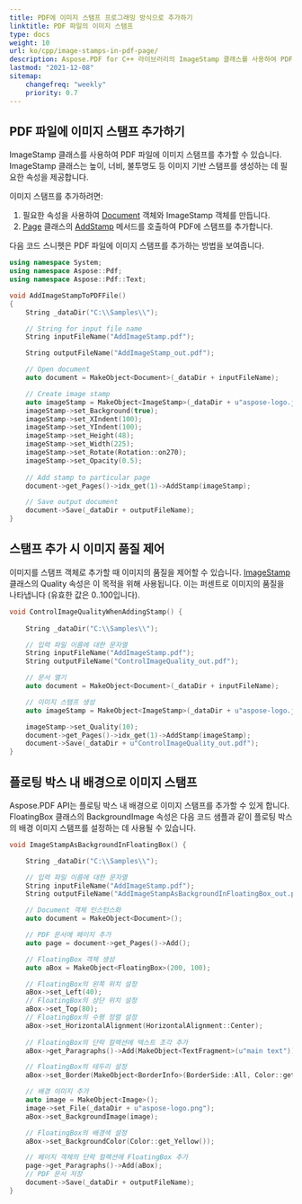 ```yaml
---
title: PDF에 이미지 스탬프 프로그래밍 방식으로 추가하기
linktitle: PDF 파일의 이미지 스탬프
type: docs
weight: 10
url: ko/cpp/image-stamps-in-pdf-page/
description: Aspose.PDF for C++ 라이브러리의 ImageStamp 클래스를 사용하여 PDF 문서에 이미지 스탬프를 추가합니다.
lastmod: "2021-12-08"
sitemap:
    changefreq: "weekly"
    priority: 0.7
---
```


## PDF 파일에 이미지 스탬프 추가하기

ImageStamp 클래스를 사용하여 PDF 파일에 이미지 스탬프를 추가할 수 있습니다. ImageStamp 클래스는 높이, 너비, 불투명도 등 이미지 기반 스탬프를 생성하는 데 필요한 속성을 제공합니다.

이미지 스탬프를 추가하려면:

1. 필요한 속성을 사용하여 [Document](https://reference.aspose.com/pdf/cpp/class/aspose.pdf.document) 객체와 ImageStamp 객체를 만듭니다.
1. [Page](https://reference.aspose.com/pdf/cpp/class/aspose.pdf.page) 클래스의 [AddStamp](https://reference.aspose.com/pdf/cpp/class/aspose.pdf.page#a3b998038dedf5266b4d60586b1b53d02) 메서드를 호출하여 PDF에 스탬프를 추가합니다.

다음 코드 스니펫은 PDF 파일에 이미지 스탬프를 추가하는 방법을 보여줍니다.

```cpp
using namespace System;
using namespace Aspose::Pdf;
using namespace Aspose::Pdf::Text;

void AddImageStampToPDFFile()
{    
    String _dataDir("C:\\Samples\\");

    // String for input file name
    String inputFileName("AddImageStamp.pdf");

    String outputFileName("AddImageStamp_out.pdf");

    // Open document
    auto document = MakeObject<Document>(_dataDir + inputFileName);

    // Create image stamp
    auto imageStamp = MakeObject<ImageStamp>(_dataDir + u"aspose-logo.jpg");
    imageStamp->set_Background(true);
    imageStamp->set_XIndent(100);
    imageStamp->set_YIndent(100);
    imageStamp->set_Height(48);
    imageStamp->set_Width(225);
    imageStamp->set_Rotate(Rotation::on270);
    imageStamp->set_Opacity(0.5);
   
    // Add stamp to particular page    
    document->get_Pages()->idx_get(1)->AddStamp(imageStamp);

    // Save output document
    document->Save(_dataDir + outputFileName);
}
```

## 스탬프 추가 시 이미지 품질 제어

이미지를 스탬프 객체로 추가할 때 이미지의 품질을 제어할 수 있습니다. [ImageStamp](https://reference.aspose.com/pdf/cpp/class/aspose.pdf.image_stamp) 클래스의 Quality 속성은 이 목적을 위해 사용됩니다. 이는 퍼센트로 이미지의 품질을 나타냅니다 (유효한 값은 0..100입니다).

```cpp
void ControlImageQualityWhenAddingStamp() {
    
    String _dataDir("C:\\Samples\\");

    // 입력 파일 이름에 대한 문자열
    String inputFileName("AddImageStamp.pdf");
    String outputFileName("ControlImageQuality_out.pdf");

    // 문서 열기
    auto document = MakeObject<Document>(_dataDir + inputFileName);

    // 이미지 스탬프 생성
    auto imageStamp = MakeObject<ImageStamp>(_dataDir + u"aspose-logo.jpg");

    imageStamp->set_Quality(10);
    document->get_Pages()->idx_get(1)->AddStamp(imageStamp);    
    document->Save(_dataDir + u"ControlImageQuality_out.pdf");
}
```

## 플로팅 박스 내 배경으로 이미지 스탬프

Aspose.PDF API는 플로팅 박스 내 배경으로 이미지 스탬프를 추가할 수 있게 합니다. FloatingBox 클래스의 BackgroundImage 속성은 다음 코드 샘플과 같이 플로팅 박스의 배경 이미지 스탬프를 설정하는 데 사용될 수 있습니다.

```cpp
void ImageStampAsBackgroundInFloatingBox() {

    String _dataDir("C:\\Samples\\");

    // 입력 파일 이름에 대한 문자열
    String inputFileName("AddImageStamp.pdf");
    String outputFileName("AddImageStampAsBackgroundInFloatingBox_out.pdf");

    // Document 객체 인스턴스화
    auto document = MakeObject<Document>();

    // PDF 문서에 페이지 추가
    auto page = document->get_Pages()->Add();

    // FloatingBox 객체 생성
    auto aBox = MakeObject<FloatingBox>(200, 100);

    // FloatingBox의 왼쪽 위치 설정
    aBox->set_Left(40);
    // FloatingBox의 상단 위치 설정
    aBox->set_Top(80);
    // FloatingBox의 수평 정렬 설정
    aBox->set_HorizontalAlignment(HorizontalAlignment::Center);
    
    // FloatingBox의 단락 컬렉션에 텍스트 조각 추가    
    aBox->get_Paragraphs()->Add(MakeObject<TextFragment>(u"main text"));

    // FloatingBox의 테두리 설정
    aBox->set_Border(MakeObject<BorderInfo>(BorderSide::All, Color::get_Red()));

    // 배경 이미지 추가
    auto image = MakeObject<Image>();
    image->set_File(_dataDir + u"aspose-logo.png");
    aBox->set_BackgroundImage(image);

    // FloatingBox의 배경색 설정
    aBox->set_BackgroundColor(Color::get_Yellow());

    // 페이지 객체의 단락 컬렉션에 FloatingBox 추가
    page->get_Paragraphs()->Add(aBox);
    // PDF 문서 저장
    document->Save(_dataDir + outputFileName);
}
```